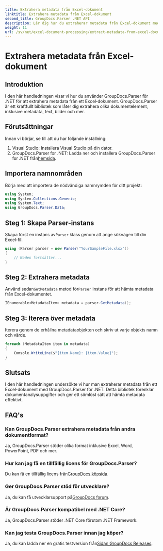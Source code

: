 ```yaml
---
title: Extrahera metadata från Excel-dokument
linktitle: Extrahera metadata från Excel-dokument
second_title: GroupDocs.Parser .NET API
description: Lär dig hur du extraherar metadata från Excel-dokument med GroupDocs.Parser för .NET. Följ denna steg-för-steg handledning.
weight: 11
url: /sv/net/excel-document-processing/extract-metadata-from-excel-document/
---
```


# Extrahera metadata från Excel-dokument

## Introduktion
I den här handledningen visar vi hur du använder GroupDocs.Parser för .NET för att extrahera metadata från ett Excel-dokument. GroupDocs.Parser är ett kraftfullt bibliotek som låter dig extrahera olika dokumentelement, inklusive metadata, text, bilder och mer.
## Förutsättningar
Innan vi börjar, se till att du har följande inställning:
1. Visual Studio: Installera Visual Studio på din dator.
2.  GroupDocs.Parser for .NET: Ladda ner och installera GroupDocs.Parser for .NET från[hemsida](https://releases.groupdocs.com/parser/net/).

## Importera namnområden
Börja med att importera de nödvändiga namnrymden för ditt projekt:
```csharp
using System;
using System.Collections.Generic;
using System.Text;
using GroupDocs.Parser.Data;
```
## Steg 1: Skapa Parser-instans
 Skapa först en instans av`Parser` klass genom att ange sökvägen till din Excel-fil.
```csharp
using (Parser parser = new Parser("YourSampleFile.xlsx"))
{
    // Koden fortsätter...
}
```
## Steg 2: Extrahera metadata
 Använd sedan`GetMetadata` metod för`Parser` instans för att hämta metadata från Excel-dokumentet.
```csharp
IEnumerable<MetadataItem> metadata = parser.GetMetadata();
```
## Steg 3: Iterera över metadata
Iterera genom de erhållna metadataobjekten och skriv ut varje objekts namn och värde.
```csharp
foreach (MetadataItem item in metadata)
{
    Console.WriteLine($"{item.Name}: {item.Value}");
}
```

## Slutsats
I den här handledningen undersökte vi hur man extraherar metadata från ett Excel-dokument med GroupDocs.Parser för .NET. Detta bibliotek förenklar dokumentanalysuppgifter och ger ett sömlöst sätt att hämta metadata effektivt.

## FAQ's
### Kan GroupDocs.Parser extrahera metadata från andra dokumentformat?
Ja, GroupDocs.Parser stöder olika format inklusive Excel, Word, PowerPoint, PDF och mer.
### Hur kan jag få en tillfällig licens för GroupDocs.Parser?
 Du kan få en tillfällig licens från[GroupDocs köpsida](https://purchase.groupdocs.com/temporary-license/).
### Ger GroupDocs.Parser stöd för utvecklare?
 Ja, du kan få utvecklarsupport på[GroupDocs forum](https://forum.groupdocs.com/c/parser/17).
### Är GroupDocs.Parser kompatibel med .NET Core?
Ja, GroupDocs.Parser stöder .NET Core förutom .NET Framework.
### Kan jag testa GroupDocs.Parser innan jag köper?
 Ja, du kan ladda ner en gratis testversion från[Sidan GroupDocs Releases](https://releases.groupdocs.com/).